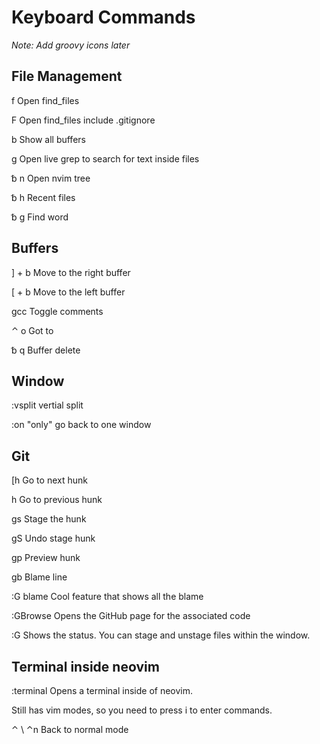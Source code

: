 # Keyboard Commands

*Note: Add groovy icons later*
## File Management
<leader> f              Open find_files

<leader> F              Open find_files include .gitignore

<leader> b              Show all buffers

<leader> g              Open live grep to search for 
text inside files

&#9250; n                 Open nvim tree

&#9250; h                 Recent files

&#9250; g                 Find word

## Buffers

] + b       Move to the right buffer

[ + b       Move to the left buffer

gcc         Toggle comments

&#8963; o    Got to 

&#9250; q   Buffer delete

## Window

:vsplit         vertial split

:on             "only" go back to one window
                
## Git

[h              Go to next hunk

h               Go to previous hunk

gs              Stage the hunk

gS              Undo stage hunk

gp              Preview hunk

gb              Blame line

:G blame        Cool feature that shows all the blame

:GBrowse        Opens the GitHub page for the 
associated code

:G              Shows the status. You can stage and unstage files within the window.

## Terminal inside neovim

:terminal       Opens a terminal inside of neovim. 

Still has vim modes, so you need to 
                press i to enter commands.

&#8963; \ &#8963;n      Back to normal mode
